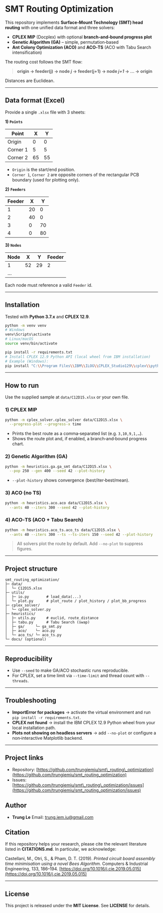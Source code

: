 # SMT Routing Optimization

This repository implements **Surface‑Mount Technology (SMT) head routing** with one unified data format and three solvers:

* **CPLEX MIP** (Docplex) with optional **branch‑and‑bound progress plot**
* **Genetic Algorithm (GA)** – simple, permutation‑based
* **Ant Colony Optimization (ACO)** and **ACO‑TS** (ACO with Tabu Search intensification)

The routing cost follows the SMT flow:

> **origin → feeder(j) → node *j* → feeder(j+1) → node *j+1* → … → origin**

Distances are Euclidean.

---

## Data format (Excel)

Provide a single `.xlsx` file with 3 sheets:

**1) `Points`**

| Point    | X  | Y  |
| -------- | -- | -- |
| Origin   | 0  | 0  |
| Corner 1 | 5  | 5  |
| Corner 2 | 65 | 55 |

* `Origin` is the start/end position.
* `Corner 1`, `Corner 2` are opposite corners of the rectangular PCB boundary (used for plotting only).

**2) `Feeders`**

| Feeder | X  | Y  |
| ------ | -- | -- |
| 1      | 20 | 0  |
| 2      | 40 | 0  |
| 3      | 0  | 70 |
| 4      | 0  | 80 |

**3) `Nodes`**

| Node | X  | Y  | Feeder |
| ---- | -- | -- | ------ |
| 1    | 52 | 29 | 2      |
| …    |    |    |        |

Each node must reference a valid `Feeder` id.

---

## Installation

Tested with **Python 3.7.x** and **CPLEX 12.9**.

```bash
python -m venv venv
# Windows
venv\Scripts\activate
# Linux/macOS
source venv/bin/activate

pip install -r requirements.txt
# Install CPLEX 12.9 Python API (local wheel from IBM installation)
# Example (Windows):
pip install "C:\\Program Files\\IBM\\ILOG\\CPLEX_Studio129\\cplex\\python\\3.7\\x64_win64"
```

---

## How to run

Use the supplied sample at `data/C12D15.xlsx` or your own file.

### 1) CPLEX MIP

```bash
python -m cplex_solver.cplex_solver data/C12D15.xlsx \
  --progress-plot --progress-x time
```

* Prints the best route as a comma‑separated list (e.g. `3,10,9,1,…`).
* Shows the route plot and, if enabled, a branch‑and‑bound progress chart.

### 2) Genetic Algorithm (GA)

```bash
python -m heuristics.ga.ga_smt data/C12D15.xlsx \
  --pop 250 --gen 400 --seed 42 --plot-history
```

* `--plot-history` shows convergence (best/iter‑best/mean).

### 3) ACO (no TS)

```bash
python -m heuristics.aco.aco data/C12D15.xlsx \
  --ants 40 --iters 300 --seed 42 --plot-history
```

### 4) ACO‑TS (ACO + Tabu Search)

```bash
python -m heuristics.aco_ts.aco_ts data/C12D15.xlsx \
  --ants 40 --iters 300 --ts --ts-iters 150 --seed 42 --plot-history
```

> All solvers plot the route by default. Add `--no-plot` to suppress figures.

---

## Project structure

```
smt_routing_optimization/
├─ data/
│  └─ C12D15.xlsx
├─ utils/
│  ├─ io.py        # load_data(...)
│  └─ plot.py      # plot_route / plot_history / plot_bb_progress
├─ cplex_solver/
│  └─ cplex_solver.py
├─ heuristics/
│  ├─ utils.py     # euclid, route_distance
│  ├─ tabu.py      # Tabu Search (swap)
│  ├─ ga/     └─ ga_smt.py
│  ├─ aco/    └─ aco.py
│  └─ aco_ts/ └─ aco_ts.py
└─ docs/ (optional)
```

---

## Reproducibility

* Use `--seed` to make GA/ACO stochastic runs reproducible.
* For CPLEX, set a time limit via `--time-limit` and thread count with `--threads`.

---

## Troubleshooting

* **ImportError for packages** → activate the virtual environment and run `pip install -r requirements.txt`.
* **CPLEX not found** → install the IBM CPLEX 12.9 Python wheel from your local installation path.
* **Plots not showing on headless servers** → add `--no-plot` or configure a non‑interactive Matplotlib backend.

---

## Project links

* Repository: [https://github.com/trungiemiu/smt\_routing\_optimization](https://github.com/trungiemiu/smt_routing_optimization)
* Issues: [https://github.com/trungiemiu/smt\_routing\_optimization/issues](https://github.com/trungiemiu/smt_routing_optimization/issues)

## Author

* **Trung Le**
  Email: [trung.iem.iu@gmail.com](mailto:trung.iem.iu@gmail.com)

## Citation

If this repository helps your research, please cite the relevant literature listed in **CITATIONS.md**. In particular, we acknowledge:

Castellani, M., Otri, S., & Pham, D. T. (2019). *Printed circuit board assembly time minimisation using a novel Bees Algorithm.* Computers & Industrial Engineering, 133, 186–194. [https://doi.org/10.1016/j.cie.2019.05.015](https://doi.org/10.1016/j.cie.2019.05.015)

---

## License

This project is released under the **MIT License**. See **LICENSE** for details.
